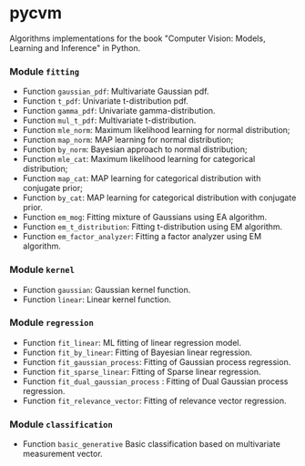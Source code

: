 # pycvm
Algorithms implementations for the book "Computer Vision: Models, Learning and Inference" in Python.

### Module `fitting`
- Function `gaussian_pdf`: Multivariate Gaussian pdf.
- Function `t_pdf`: Univariate t-distribution pdf.
- Function `gamma_pdf`: Univariate gamma-distribution.
- Function `mul_t_pdf`: Multivariate t-distribution.
- Function `mle_norm`: Maximum likelihood learning for normal distribution;
- Function `map_norm`: MAP learning for normal distribution;
- Function `by_norm`: Bayesian approach to normal distribution;
- Function `mle_cat`: Maximum likelihood learning for categorical distribution;
- Function `map_cat`: MAP learning for categorical distribution with conjugate prior;
- Function `by_cat`: MAP learning for categorical distribution with conjugate prior.
- Function `em_mog`: Fitting mixture of Gaussians using EA algorithm.
- Function `em_t_distribution`: Fitting t-distribution using EM algorithm.
- Function `em_factor_analyzer`: Fitting a factor analyzer using EM algorithm.

### Module `kernel`
- Function `gaussian`: Gaussian kernel function.
- Function `linear`: Linear kernel function.

### Module `regression`
- Function `fit_linear`: ML fitting of linear regression model.
- Function `fit_by_linear`: Fitting of Bayesian linear regression.
- Function `fit_gaussian_process`: Fitting of Gaussian process regression.
- Function `fit_sparse_linear`: Fitting of Sparse linear regression.
- Function `fit_dual_gaussian_process` : Fitting of Dual Gaussian process regression.
- Function `fit_relevance_vector`: Fitting of relevance vector regression.

### Module `classification`
- Function `basic_generative` Basic classification based on multivariate measurement vector.
